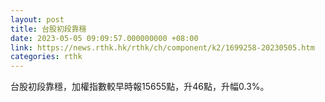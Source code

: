 ```yaml
---
layout: post
title: 台股初段靠穩
date: 2023-05-05 09:09:57.000000000 +08:00
link: https://news.rthk.hk/rthk/ch/component/k2/1699258-20230505.htm
categories: rthk
---
```


台股初段靠穩，加權指數較早時報15655點，升46點，升幅0.3%。

